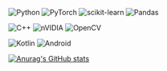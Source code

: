 ![Python](https://img.shields.io/badge/python-3670A0?style=for-the-badge&logo=python&logoColor=ffdd54) ![PyTorch](https://img.shields.io/badge/PyTorch-%23EE4C2C.svg?style=for-the-badge&logo=PyTorch&logoColor=white) ![scikit-learn](https://img.shields.io/badge/scikit--learn-%23F7931E.svg?style=for-the-badge&logo=scikit-learn&logoColor=white) ![Pandas](https://img.shields.io/badge/pandas-%23150458.svg?style=for-the-badge&logo=pandas&logoColor=white) 

![C++](https://img.shields.io/badge/c++-%2300599C.svg?style=for-the-badge&logo=c%2B%2B&logoColor=white) ![nVIDIA](https://img.shields.io/badge/cuda-000000.svg?style=for-the-badge&logo=nVIDIA&logoColor=green) ![OpenCV](https://img.shields.io/badge/OpenCV-27338e?style=for-the-badge&logo=OpenCV&logoColor=white)

![Kotlin](https://img.shields.io/badge/kotlin-%237F52FF.svg?style=for-the-badge&logo=kotlin&logoColor=white) ![Android](https://img.shields.io/badge/Android-3DDC84?style=for-the-badge&logo=android&logoColor=white) 

<!-- ![Kaggle](https://img.shields.io/badge/Kaggle-035a7d?style=for-the-badge&logo=kaggle&logoColor=white) ![nVIDIA](https://img.shields.io/badge/nVIDIA-%2376B900.svg?style=for-the-badge&logo=nVIDIA&logoColor=white) -->

[![Anurag's GitHub stats](https://github-readme-stats.vercel.app/api?username=LIvanoff)](https://github.com/anuraghazra/github-readme-stats)

<!-- [![Top Langs](https://github-readme-stats.vercel.app/api/top-langs/?username=LIvanoff&layout=compact)](https://github.com/LIvanoff/github-readme-stats) -->

<!-- [![GitHub Streak](http://github-readme-streak-stats.herokuapp.com?user=LIvanoff&theme=prussian&hide_border=true&border_radius=5&locale=ru&date_format=j%20M%5B%20Y%5D)](https://git.io/streak-stats) -->
<!-- [![GitHub Streak](https://streak-stats.demolab.com?user=LIvanoff&theme=transparent&hide_border=true&locale=ru&date_format=j%20M%5B%20Y%5D&mode=weekly)](https://git.io/streak-stats) -->
